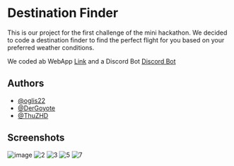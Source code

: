 
# Destination Finder

This is our project for the first challenge of the mini hackathon. We decided to code a destination finder to find the perfect flight for you based on your preferred weather conditions.

We coded ab WebApp <a href="">Link</a> and a Discord Bot <a href="">Discord Bot</a>


## Authors

- [@oglis22](https://www.github.com/oglis22)
- [@DerGoyote](https://www.github.com/DerGoyote)
- [@ThuZHD](https://www.github.com/ThuZHD)


## Screenshots
![image](https://github.com/user-attachments/assets/b1098eaf-e479-4e3d-899a-6e2dc29033a8)
![2](https://github.com/user-attachments/assets/f0c15c4a-0e96-4c2c-b64b-43e3d3e4dcce)
![3](https://github.com/user-attachments/assets/2b792bdd-4c58-4344-b23c-adfa2d0af843)
![5](https://github.com/user-attachments/assets/3718673c-5989-407e-9dcd-3eb1c1b7f994)
![7](https://github.com/user-attachments/assets/bec2dbc5-1428-44a6-abe5-db94b0137134)

